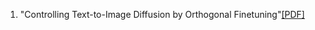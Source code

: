

1. "Controlling Text-to-Image Diffusion by Orthogonal Finetuning"[[PDF]](https://arxiv.org/pdf/2306.07280.pdf)